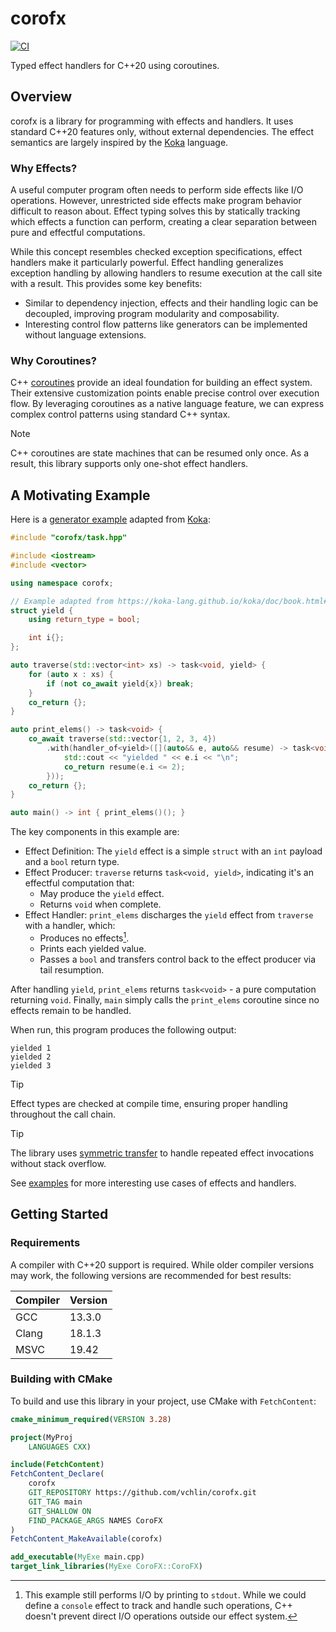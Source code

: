 # corofx

[![CI](https://github.com/vchlin/corofx/actions/workflows/ci.yml/badge.svg?branch=main)](https://github.com/vchlin/corofx/actions/workflows/ci.yml?query=branch%3Amain)

Typed effect handlers for C++20 using coroutines.

## Overview

corofx is a library for programming with effects and handlers.
It uses standard C++20 features only, without external dependencies.
The effect semantics are largely inspired
by the [Koka](https://github.com/koka-lang/koka) language.

### Why Effects?

A useful computer program often needs to perform side effects like I/O operations.
However, unrestricted side effects make program behavior difficult to reason about.
Effect typing solves this by statically tracking which effects a function can perform,
creating a clear separation between pure and effectful computations.

While this concept resembles checked exception specifications,
effect handlers make it particularly powerful.
Effect handling generalizes exception handling by allowing handlers to resume execution
at the call site with a result.
This provides some key benefits:
- Similar to dependency injection,
  effects and their handling logic can be decoupled,
  improving program modularity and composability.
- Interesting control flow patterns like generators can be implemented
  without language extensions.

### Why Coroutines?

C++ [coroutines](https://en.cppreference.com/w/cpp/language/coroutines)
provide an ideal foundation for building an effect system.
Their extensive customization points enable precise control over execution flow.
By leveraging coroutines as a native language feature,
we can express complex control patterns using standard C++ syntax.

> [!NOTE]
> C++ coroutines are state machines that can be resumed only once.
> As a result, this library supports only one-shot effect handlers.

## A Motivating Example

Here is a [generator example](examples/yield.cpp)
adapted from [Koka](https://koka-lang.github.io/koka/doc/book.html#why-handlers):
```C++
#include "corofx/task.hpp"

#include <iostream>
#include <vector>

using namespace corofx;

// Example adapted from https://koka-lang.github.io/koka/doc/book.html#why-handlers.
struct yield {
    using return_type = bool;

    int i{};
};

auto traverse(std::vector<int> xs) -> task<void, yield> {
    for (auto x : xs) {
        if (not co_await yield{x}) break;
    }
    co_return {};
}

auto print_elems() -> task<void> {
    co_await traverse(std::vector{1, 2, 3, 4})
        .with(handler_of<yield>([](auto&& e, auto&& resume) -> task<void> {
            std::cout << "yielded " << e.i << "\n";
            co_return resume(e.i <= 2);
        }));
    co_return {};
}

auto main() -> int { print_elems()(); }
```

The key components in this example are:
- Effect Definition:
  The `yield` effect is a simple `struct` with an `int` payload and a `bool` return type.
- Effect Producer:
  `traverse` returns `task<void, yield>`,
  indicating it's an effectful computation that:
    - May produce the `yield` effect.
    - Returns `void` when complete.
- Effect Handler:
  `print_elems` discharges the `yield` effect from `traverse` with a handler, which:
    - Produces no effects[^1].
    - Prints each yielded value.
    - Passes a `bool` and transfers control back to the effect producer via tail resumption.

After handling `yield`,
`print_elems` returns `task<void>` - a pure computation returning `void`.
Finally, `main` simply calls the `print_elems` coroutine
since no effects remain to be handled.

[^1]: This example still performs I/O by printing to `stdout`.
While we could define a `console` effect to track and handle such operations,
C++ doesn't prevent direct I/O operations outside our effect system.

When run, this program produces the following output:
```
yielded 1
yielded 2
yielded 3
```

> [!TIP]
> Effect types are checked at compile time,
> ensuring proper handling throughout the call chain.

> [!TIP]
> The library uses
> [symmetric transfer](https://www.open-std.org/jtc1/sc22/wg21/docs/papers/2018/p0913r0.html)
> to handle repeated effect invocations without stack overflow.

See [examples](examples) for more interesting use cases of effects and handlers.

## Getting Started

### Requirements

A compiler with C++20 support is required.
While older compiler versions may work,
the following versions are recommended for best results:

| Compiler | Version |
| -------- | ------- |
| GCC      | 13.3.0  |
| Clang    | 18.1.3  |
| MSVC     | 19.42   |

### Building with CMake

To build and use this library in your project, use CMake with `FetchContent`:

```CMake
cmake_minimum_required(VERSION 3.28)

project(MyProj
    LANGUAGES CXX)

include(FetchContent)
FetchContent_Declare(
    corofx
    GIT_REPOSITORY https://github.com/vchlin/corofx.git
    GIT_TAG main
    GIT_SHALLOW ON
    FIND_PACKAGE_ARGS NAMES CoroFX
)
FetchContent_MakeAvailable(corofx)

add_executable(MyExe main.cpp)
target_link_libraries(MyExe CoroFX::CoroFX)
```
